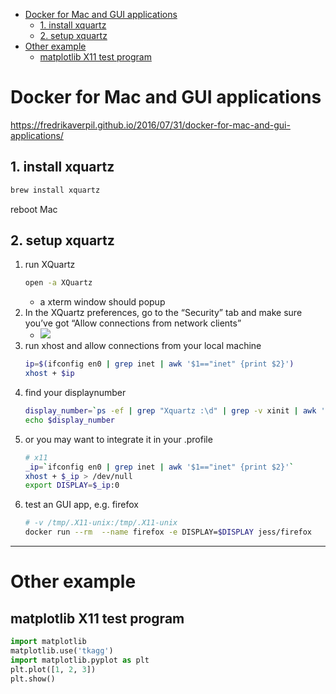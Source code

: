 [](...menustart)

- [Docker for Mac and GUI applications](#da8f018826cd634d83e9bedeef10f24e)
    - [1. install xquartz](#86f31b01b31e677cd37cf505c57369a3)
    - [2. setup xquartz](#b87bd81eea00083fb21d246bc3f3baef)
- [Other example](#48a8990e0175dd1649fdd9ffc44942aa)
    - [matplotlib X11 test program](#7f491c02453ff410c8d86998578039c0)

[](...menuend)


<h2 id="da8f018826cd634d83e9bedeef10f24e"></h2>

# Docker for Mac and GUI applications

https://fredrikaverpil.github.io/2016/07/31/docker-for-mac-and-gui-applications/


<h2 id="86f31b01b31e677cd37cf505c57369a3"></h2>

## 1. install xquartz

```bash
brew install xquartz
```

reboot Mac

<h2 id="b87bd81eea00083fb21d246bc3f3baef"></h2>

##  2. setup xquartz

1. run XQuartz
    ```bash
    open -a XQuartz
    ```
    - a xterm window should popup
2. In the XQuartz preferences, go to the “Security” tab and make sure you’ve got “Allow connections from network clients”
    - ![](https://fredrikaverpil.github.io/blog/assets/docker/xquartz_preferences.png)
3. run xhost and allow connections from your local machine
    ```bash
    ip=$(ifconfig en0 | grep inet | awk '$1=="inet" {print $2}')
    xhost + $ip 
    ```
4. find your displaynumber
    ```bash
    display_number=`ps -ef | grep "Xquartz :\d" | grep -v xinit | awk '{ print $9; }'`
    echo $display_number
    ```
5. or you may want to integrate it in your .profile
    ```bash
    # x11
    _ip=`ifconfig en0 | grep inet | awk '$1=="inet" {print $2}'`
    xhost + $_ip > /dev/null 
    export DISPLAY=$_ip:0
    ```
6. test an GUI app, e.g. firefox
    ```bash
    # -v /tmp/.X11-unix:/tmp/.X11-unix 
    docker run --rm  --name firefox -e DISPLAY=$DISPLAY jess/firefox 
    ```


---

<h2 id="48a8990e0175dd1649fdd9ffc44942aa"></h2>

# Other example

<h2 id="7f491c02453ff410c8d86998578039c0"></h2>

## matplotlib X11 test program 

```python
import matplotlib
matplotlib.use('tkagg')
import matplotlib.pyplot as plt
plt.plot([1, 2, 3])
plt.show()
```
